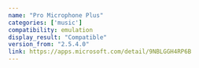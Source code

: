 ```yaml
---
name: "Pro Microphone Plus"
categories: ['music']
compatibility: emulation
display_result: "Compatible"
version_from: "2.5.4.0"
link: https://apps.microsoft.com/detail/9NBLGGH4RP6B
---
```

